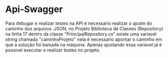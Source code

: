 # Api-Swagger

Para debugar e realizar testes na API é necessario realizar o ajuste do caminho dos arquivos .JSON, no Projeto Biblioteca de Classes (Repository) na linha 17 dentro da classe "PrincipalRepository.cs" existe uma variavel string chamada "caminhoProjeto" nela é necessario apontar o caminho em que a solução foi baixada na máquina. Apenas ajustando essa variavel já é possivel executar e realizar testes no projeto.
